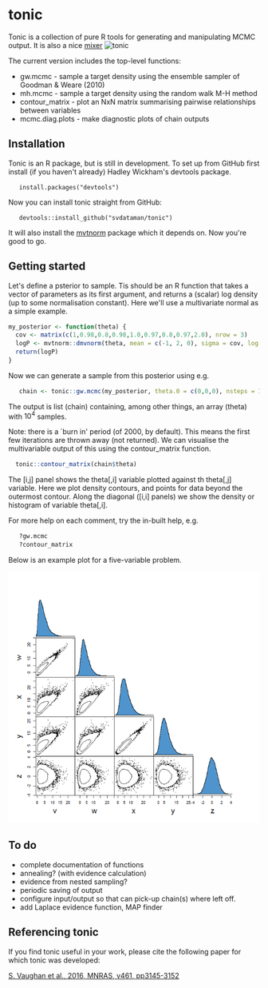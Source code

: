 # tonic

Tonic is a collection of pure R tools for generating and manipulating MCMC output.
It is also a nice [mixer](https://en.wikipedia.org/wiki/Tonic_water) ![tonic](figures/tonic.jpg)

The current version includes the top-level functions:

 * gw.mcmc    - sample a target density using the ensemble sampler of Goodman & Weare (2010)
 * mh.mcmc    - sample a target density using the random walk M-H method 
 * contour_matrix - plot an NxN matrix summarising pairwise relationships between variables
 * mcmc.diag.plots - make diagnostic plots of chain outputs

## Installation

Tonic is an R package, but is still in development. To set up from GitHub first install (if you haven't already) Hadley Wickham's devtools package.
```
   install.packages("devtools")
```
Now you can install tonic straight from GitHub:
```
   devtools::install_github("svdataman/tonic")
```
It will also install the [mvtnorm](https://cran.r-project.org/web/packages/mvtnorm/index.html) package which it depends on. Now you're good to go.

## Getting started

Let's define a psterior to sample. Tis should be an R function that takes a vector of parameters as its first argument, and returns a (scalar) log density (up to some normalisation constant). Here we'll use a multivariate normal as a simple example.

```R
my_posterior <- function(theta) {
  cov <- matrix(c(1,0.98,0.8,0.98,1.0,0.97,0.8,0.97,2.0), nrow = 3)
  logP <- mvtnorm::dmvnorm(theta, mean = c(-1, 2, 0), sigma = cov, log = TRUE)
  return(logP)
}
```
Now we can generate a sample from this posterior using e.g.
```R
   chain <- tonic::gw.mcmc(my_posterior, theta.0 = c(0,0,0), nsteps = 1e4)
```
The output is list (chain) containing, among other things, an array (theta) with
$10^4$ samples.

Note: there is a `burn in' period (of 2000, by default). This means the first 
few iterations are thrown away (not returned). We can visualise the multivariable output of this using the contour_matrix function.
```R
  tonic::contour_matrix(chain$theta)
```
The [i,j] panel shows the theta[,i] variable plotted against th theta[,j] variable. 
Here we plot density contours, and points for data beyond the outermost contour. 
Along the diagonal ([i,i] panels) we show the density or histogram of variable theta[,i].

For more help on each comment, try the in-built help, e.g.
```R
   ?gw.mcmc
   ?contour_matrix
```
Below is an example plot for a five-variable problem.

![example](figures/ContPairs_test.png)

## To do

* complete documentation of functions
* annealing? (with evidence calculation)
* evidence from nested sampling?
* periodic saving of output
* configure input/output so that can pick-up chain(s) where left off.
* add Laplace evidence function, MAP finder
 
## Referencing tonic

If you find tonic useful in your work, please cite the following paper for
which tonic was developed:

[S. Vaughan et al., 2016, MNRAS, v461, pp3145-3152](http://adsabs.harvard.edu/abs/2016MNRAS.461.3145V)
